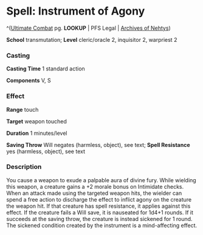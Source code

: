 # Spell: Instrument of Agony

^([Ultimate Combat][ss-instrument-of-agony] pg. **LOOKUP** | PFS Legal | [Archives of Nehtys][sn-instrument-of-agony])

**School** transmutation; **Level** cleric/oracle 2, inquisitor 2, warpriest 2

### Casting

**Casting Time** 1 standard action  

**Components** V, S

### Effect

**Range** touch  

**Target** weapon touched  

**Duration** 1 minutes/level  

**Saving Throw** Will negates (harmless, object), see text; **Spell Resistance** yes (harmless, object), see text

### Description

You cause a weapon to exude a palpable aura of divine fury. While wielding this weapon, a creature gains a +2 morale bonus on Intimidate checks. When an attack made using the targeted weapon hits, the wielder can spend a free action to discharge the effect to inflict agony on the creature the weapon hit. If that creature has spell resistance, it applies against this effect. If the creature fails a Will save, it is nauseated for 1d4+1 rounds. If it succeeds at the saving throw, the creature is instead sickened for 1 round. The sickened condition created by the instrument is a mind-affecting effect.

[ss-instrument-of-agony]: http://paizo.com/pathfinderRPG/v57
[sn-instrument-of-agony]: http://www.archivesofnethys.com/SpellDisplay.aspx?ItemName=Instrument%20of%20Agony